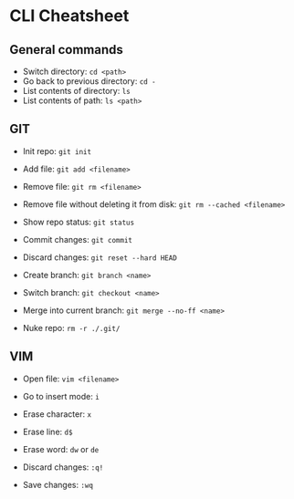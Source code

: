 # CLI Cheatsheet

## General commands

- Switch directory: `cd <path>`
- Go back to previous directory: `cd -`
- List contents of directory: `ls`
- List contents of path: `ls <path>`

## GIT

- Init repo: `git init`
- Add file: `git add <filename>`
- Remove file: `git rm <filename>`
- Remove file without deleting it from disk: `git rm --cached <filename>`
- Show repo status: `git status`
- Commit changes: `git commit`
- Discard changes: `git reset --hard HEAD`

- Create branch: `git branch <name>`
- Switch branch: `git checkout <name>`
- Merge into current branch: `git merge --no-ff <name>`

- Nuke repo: `rm -r ./.git/`

## VIM

- Open file: `vim <filename>`

- Go to insert mode: `i`
- Erase character: `x`
- Erase line: `d$`
- Erase word: `dw` or `de`

- Discard changes: `:q!`
- Save changes: `:wq`
